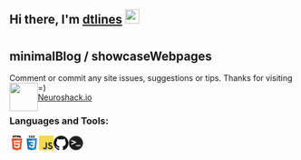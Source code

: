 ## Hi there, I'm [dtlines][website] [<img width="25px" height="25px" src="https://github.githubassets.com/images/icons/emoji/unicode/1f919.png">][github]
# 
## minimalBlog / showcaseWebpages

Comment or commit any site issues, suggestions or tips. Thanks for visiting =)
[<img align="left" width="50px" height="50px" src="https://raw.githubusercontent.com/dtrieb123/neuroshack/main/media/logo.gif" >][website]
<br/>
<a href="https://neuroshack.io">Neuroshack.io</a>
### Languages and Tools:

[<img align="left" alt="HTML5" width="26px" src="https://raw.githubusercontent.com/github/explore/80688e429a7d4ef2fca1e82350fe8e3517d3494d/topics/html/html.png" />][html]
[<img align="left" alt="CSS3" width="26px" src="https://raw.githubusercontent.com/github/explore/80688e429a7d4ef2fca1e82350fe8e3517d3494d/topics/css/css.png" />][css]
[<img align="left" alt="JavaScript" width="26px" src="https://raw.githubusercontent.com/github/explore/80688e429a7d4ef2fca1e82350fe8e3517d3494d/topics/javascript/javascript.png" />][JavaScript]
[<img align="left" alt="GitHub" width="26px" src="https://raw.githubusercontent.com/github/explore/78df643247d429f6cc873026c0622819ad797942/topics/github/github.png" />][github]
[<img align="left" alt="CLI" width="26px" src="https://raw.githubusercontent.com/github/explore/80688e429a7d4ef2fca1e82350fe8e3517d3494d/topics/terminal/terminal.png" />][CLI]

<br />
<br />

[website]: https://neuroshack.io
[github]: https://github.com/dtlines
[CLI]: https://packages.debian.org/sid/rxvt-unicode
[JavaScript]: https://www.javascript.com/
[css]: https://developer.mozilla.org/en-US/docs/Web/CSS
[html]: https://html.com/
